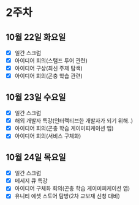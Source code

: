 # 2주차

## 10월 22일 화요일  

- [x] 일간 스크럼
- [x] 아이디어 회의(스탬프 투어 관련)
- [x] 아이디어 구상(최신 주제 탐색)  
- [x] 아이디어 회의(곤충 학습 관련)  

## 10월 23일 수요일  

- [x] 일간 스크럼
- [x] 해외 개발자 특강(인터랙티브한 개발자가 되기 위해..)
- [x] 아이디어 회의(곤충 학습 게이미피케이션 앱)  
- [x] 아이디어 회의(서비스 구체화)  

## 10월 24일 목요일  

- [x] 일간 스크럼
- [x] 메세지 큐 특강
- [x] 아이디어 구체화 회의(곤충 학습 게이미피케이션 앱)  
- [x] 유니티 에셋 스토어 탐방(2차 교보재 신청 대비)
